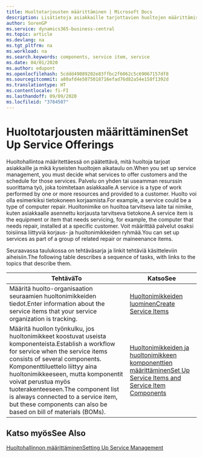 ```yaml
---
title: Huoltotarjousten määrittäminen | Microsoft Docs
description: Lisätietoja asiakkaille tarjottavien huoltojen määrittämisestä.
author: SorenGP
ms.service: dynamics365-business-central
ms.topic: article
ms.devlang: na
ms.tgt_pltfrm: na
ms.workload: na
ms.search.keywords: components, service item, service
ms.date: 04/01/2020
ms.author: edupont
ms.openlocfilehash: 5cddd49089202e83ffbc2f6062c5c69067157df8
ms.sourcegitcommit: a80afd4e5075018716efad76d82a54e158f1392d
ms.translationtype: HT
ms.contentlocale: fi-FI
ms.lasthandoff: 09/09/2020
ms.locfileid: "3784507"
---
```

# <a name="set-up-service-offerings"></a><span data-ttu-id="5e80e-103">Huoltotarjousten määrittäminen</span><span class="sxs-lookup"><span data-stu-id="5e80e-103">Set Up Service Offerings</span></span>
<span data-ttu-id="5e80e-104">Huoltohallintoa määritettäessä on päätettävä, mitä huoltoja tarjoat asiakkaille ja mikä kyseisten huoltojen aikataulu on.</span><span class="sxs-lookup"><span data-stu-id="5e80e-104">When you set up service management, you must decide what services to offer customers and the schedule for those services.</span></span> <span data-ttu-id="5e80e-105">Palvelu on yhden tai useamman resurssin suorittama työ, joka toimitetaan asiakkaalle.</span><span class="sxs-lookup"><span data-stu-id="5e80e-105">A service is a type of work performed by one or more resources and provided to a customer.</span></span> <span data-ttu-id="5e80e-106">Huolto voi olla esimerkiksi tietokoneen korjaamista.</span><span class="sxs-lookup"><span data-stu-id="5e80e-106">For example, a service could be a type of computer repair.</span></span> <span data-ttu-id="5e80e-107">Huoltonimike on huoltoa tarvitseva laite tai nimike, kuten asiakkaalle asennettu korjausta tarvitseva tietokone.</span><span class="sxs-lookup"><span data-stu-id="5e80e-107">A service item is the equipment or item that needs servicing, for example, the computer that needs repair, installed at a specific customer.</span></span> <span data-ttu-id="5e80e-108">Voit määrittää palvelut osaksi toisiinsa liittyviä korjaus- ja huoltonimikkeiden ryhmää.</span><span class="sxs-lookup"><span data-stu-id="5e80e-108">You can set up services as part of a group of related repair or maineenance items.</span></span>  
  
<span data-ttu-id="5e80e-109">Seuraavassa taulukossa on tehtäväsarja ja linkit tehtäviä käsitteleviin aiheisiin.</span><span class="sxs-lookup"><span data-stu-id="5e80e-109">The following table describes a sequence of tasks, with links to the topics that describe them.</span></span>  
  
|<span data-ttu-id="5e80e-110">**Tehtävä**</span><span class="sxs-lookup"><span data-stu-id="5e80e-110">**To**</span></span>|<span data-ttu-id="5e80e-111">**Katso**</span><span class="sxs-lookup"><span data-stu-id="5e80e-111">**See**</span></span>|  
|------------|-------------|  
|<span data-ttu-id="5e80e-112">Määritä huolto-organisaation seuraamien huoltonimikkeiden tiedot.</span><span class="sxs-lookup"><span data-stu-id="5e80e-112">Enter information about the service items that your service organization is tracking.</span></span>|[<span data-ttu-id="5e80e-113">Huoltonimikkeiden luominen</span><span class="sxs-lookup"><span data-stu-id="5e80e-113">Create Service Items</span></span>](service-how-to-create-service-items.md)|  
|<span data-ttu-id="5e80e-114">Määritä huollon työnkulku, jos huoltonimikkeet koostuvat useista komponenteista.</span><span class="sxs-lookup"><span data-stu-id="5e80e-114">Establish a workflow for service when the service items consists of several components.</span></span> <span data-ttu-id="5e80e-115">Komponenttiluettelo liittyy aina huoltonimikkeeseen, mutta komponentit voivat perustua myös tuoterakenteeseen.</span><span class="sxs-lookup"><span data-stu-id="5e80e-115">The component list is always connected to a service item, but these components can also be based on bill of materials (BOMs).</span></span>|[<span data-ttu-id="5e80e-116">Huoltonimikkeiden ja huoltonimikkeen komponenttien määrittäminen</span><span class="sxs-lookup"><span data-stu-id="5e80e-116">Set Up Service Items and Service Item Components</span></span>](service-how-setup-service-items.md)|  
  
## <a name="see-also"></a><span data-ttu-id="5e80e-117">Katso myös</span><span class="sxs-lookup"><span data-stu-id="5e80e-117">See Also</span></span>  
[<span data-ttu-id="5e80e-118">Huoltohallinnon määrittäminen</span><span class="sxs-lookup"><span data-stu-id="5e80e-118">Setting Up Service Management</span></span>](service-setup-service.md)   
